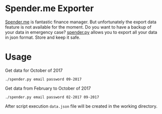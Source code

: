 # Spender.me Exporter
[Spender.me](https://spender.me/) is fantastic finance manager. But unfortunately the export data feature is not available for the moment. Do you want to have a backup of your data in emergency case? [spender.py](https://github.com/zapletnev/spender-exporter/blob/master/spender.py) allows you to export all your data in json format. Store and keep it safe.

# Usage

Get data for October of 2017
```
./spender.py email password 09-2017
```

Get data from February to October of 2017
```
./spender.py email password 02-2017 09-2017
```

After script execution `data.json` file will be created in the working directory.
